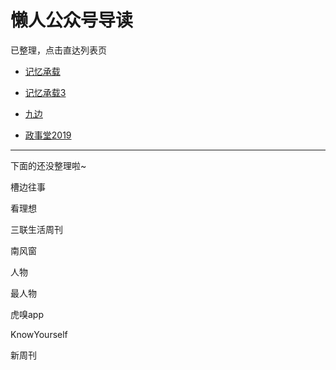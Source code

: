 # 懒人公众号导读

已整理，点击直达列表页

- [记忆承载](/gzh/记忆承载)

- [记忆承载3](/gzh/记忆承载3)

- [九边](/gzh/九边)

- [政事堂2019](/gzh/政事堂2019)

***

下面的还没整理啦~

槽边往事

看理想

三联生活周刊

南风窗

人物

最人物

虎嗅app

KnowYourself

新周刊
